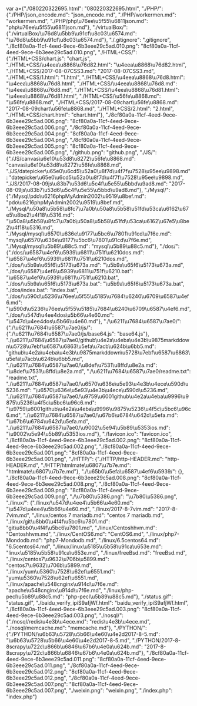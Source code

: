 var a={"./080220322695.html": "080220322695.html", "./PHP/": {"./PHP/json_encode.md": "json_encode.md", "./PHP/workermen.md": "workermen.md", "./PHP/php\u76ee\u5f55\u6811json.md": "php\u76ee\u5f55\u6811json.md"}, "./virtualBox/": {"./virtualBox/\u76d8\u5bb9\u91cf\u8c03\u6574.md": "\u76d8\u5bb9\u91cf\u8c03\u6574.md"}, "./.gitignore": ".gitignore", "./8cf80a0a-11cf-4eed-9ece-6b3eee29c5ad.010.png": "8cf80a0a-11cf-4eed-9ece-6b3eee29c5ad.010.png", "./HTML+CSS/": {"./HTML+CSS/chart.js": "chart.js", "./HTML+CSS/\u4eea\u8868\u76d82.html": "\u4eea\u8868\u76d82.html", "./HTML+CSS/2017-08-07CSS3.md": "2017-08-07CSS3.md", "./HTML+CSS/1.html": "1.html", "./HTML+CSS/\u4eea\u8868\u76d8.html": "\u4eea\u8868\u76d8.html", "./HTML+CSS/\u4eea\u8868\u76d8.md": "\u4eea\u8868\u76d8.md", "./HTML+CSS/\u4eea\u8868\u76d81.html": "\u4eea\u8868\u76d81.html", "./HTML+CSS/\u56fe\u8868.md": "\u56fe\u8868.md", "./HTML+CSS/2017-08-09chart\u56fe\u8868.md": "2017-08-09chart\u56fe\u8868.md", "./HTML+CSS/2.html": "2.html", "./HTML+CSS/chart.html": "chart.html"}, "./8cf80a0a-11cf-4eed-9ece-6b3eee29c5ad.006.png": "8cf80a0a-11cf-4eed-9ece-6b3eee29c5ad.006.png", "./8cf80a0a-11cf-4eed-9ece-6b3eee29c5ad.004.png": "8cf80a0a-11cf-4eed-9ece-6b3eee29c5ad.004.png", "./8cf80a0a-11cf-4eed-9ece-6b3eee29c5ad.005.png": "8cf80a0a-11cf-4eed-9ece-6b3eee29c5ad.005.png", "./github.png": "github.png", "./JS/": {"./JS/canvas\u6e10\u53d8\u8272\u56fe\u8868.md": "canvas\u6e10\u53d8\u8272\u56fe\u8868.md", "./JS/datepicker\u65e0\u6cd5\u52a0\u8f7d\u4f7f\u7528\u95ee\u9898.md": "datepicker\u65e0\u6cd5\u52a0\u8f7d\u4f7f\u7528\u95ee\u9898.md", "./JS/2017-08-09js\u83b7\u53d6\u5c4f\u5e55\u5bbd\u9ad8.md": "2017-08-09js\u83b7\u53d6\u5c4f\u5e55\u5bbd\u9ad8.md"}, "./Mysql/": {"./Mysql/pdo\u6216phpMyAdmin2002\u9519\u8bef.md": "pdo\u6216phpMyAdmin2002\u9519\u8bef.md", "./Mysql/\u50a8\u5b58\u8fc7\u7a0b\u50a8\u5b58\u51fd\u53ca\u6162\u67e5\u8be2\u4f18\u5316.md": "\u50a8\u5b58\u8fc7\u7a0b\u50a8\u5b58\u51fd\u53ca\u6162\u67e5\u8be2\u4f18\u5316.md", "./Mysql/mysql\u6570\u636e\u9177\u5bc6\u7801\u91cd\u7f6e.md": "mysql\u6570\u636e\u9177\u5bc6\u7801\u91cd\u7f6e.md", "./Mysql/mysql\u5b89\u88c5.md": "mysql\u5b89\u88c5.md"}, "./dos/": {"./dos/\u6587\u4ef6\u5939\u6811\u751f\u6210dos.md": "\u6587\u4ef6\u5939\u6811\u751f\u6210dos.md", "./dos/\u5b9a\u65f6\u5173\u673a.md": "\u5b9a\u65f6\u5173\u673a.md", "./dos/\u6587\u4ef6\u5939\u6811\u751f\u6210.bat": "\u6587\u4ef6\u5939\u6811\u751f\u6210.bat", "./dos/\u5b9a\u65f6\u5173\u673a.bat": "\u5b9a\u65f6\u5173\u673a.bat", "./dos/index.bat": "index.bat", "./dos/\u590d\u5236\u76ee\u5f55\u5185\u7684\u6240\u6709\u6587\u4ef6.md": "\u590d\u5236\u76ee\u5f55\u5185\u7684\u6240\u6709\u6587\u4ef6.md", "./dos/\u547d\u4ee4dos\u5b66\u4e60.md": "\u547d\u4ee4dos\u5b66\u4e60.md"}, "./\u6211\u7684\u6587\u7ae0/": {"./\u6211\u7684\u6587\u7ae0/js/": {"./\u6211\u7684\u6587\u7ae0/js/base64.js": "base64.js"}, "./\u6211\u7684\u6587\u7ae0/github\u4e2a\u4eba\u4e3b\u9875markddown\u5728\u7ebf\u6587\u6863\u5efa\u7acb\u624b\u6bb5.md": "github\u4e2a\u4eba\u4e3b\u9875markddown\u5728\u7ebf\u6587\u6863\u5efa\u7acb\u624b\u6bb5.md", "./\u6211\u7684\u6587\u7ae0/\u8def\u7531\u8ffd\u8e2a.md": "\u8def\u7531\u8ffd\u8e2a.md", "./\u6211\u7684\u6587\u7ae0/readme.txt": "readme.txt", "./\u6211\u7684\u6587\u7ae0/\u6570\u636e\u5e93\u4e3b\u4ece\u590d\u5236.md": "\u6570\u636e\u5e93\u4e3b\u4ece\u590d\u5236.md", "./\u6211\u7684\u6587\u7ae0/\u9759\u6001github\u4e2a\u4eba\u9996\u9875\u5236\u4f5c\u5bc6\u96c6.md": "\u9759\u6001github\u4e2a\u4eba\u9996\u9875\u5236\u4f5c\u5bc6\u96c6.md", "./\u6211\u7684\u6587\u7ae0/\u67b6\u6784\u642d\u5efa.md": "\u67b6\u6784\u642d\u5efa.md", "./\u6211\u7684\u6587\u7ae0/\u9002\u5e94\u5b89\u5353ios.md": "\u9002\u5e94\u5b89\u5353ios.md"}, "./favicon.ico": "favicon.ico", "./8cf80a0a-11cf-4eed-9ece-6b3eee29c5ad.002.png": "8cf80a0a-11cf-4eed-9ece-6b3eee29c5ad.002.png", "./8cf80a0a-11cf-4eed-9ece-6b3eee29c5ad.001.png": "8cf80a0a-11cf-4eed-9ece-6b3eee29c5ad.001.png", "./HTTP/": {"./HTTP/http-HEADER.md": "http-HEADER.md", "./HTTP/htmlmate\u6807\u7b7e.md": "htmlmate\u6807\u7b7e.md"}, "./\u65b0\u5efa\u6587\u4ef6\u5939/": {}, "./8cf80a0a-11cf-4eed-9ece-6b3eee29c5ad.008.png": "8cf80a0a-11cf-4eed-9ece-6b3eee29c5ad.008.png", "./8cf80a0a-11cf-4eed-9ece-6b3eee29c5ad.009.png": "8cf80a0a-11cf-4eed-9ece-6b3eee29c5ad.009.png", "./\u7b80\u5386.png": "\u7b80\u5386.png", "./linux/": {"./linux/\u547d\u4ee4\u5b66\u4e60.md": "\u547d\u4ee4\u5b66\u4e60.md", "./linux/2017-8-7vim.md": "2017-8-7vim.md", "./linux/centos 7 mariadb.md": "centos 7 mariadb.md", "./linux/git\u8bb0\u4f4f\u5bc6\u7801.md": "git\u8bb0\u4f4f\u5bc6\u7801.md", "./linux/Centoshhvm.md": "Centoshhvm.md", "./linux/CentOS6.md": "CentOS6.md", "./linux/php7-Mondodb.md": "php7-Mondodb.md", "./linux/6.5centos64.md": "6.5centos64.md", "./linux/linux\u5185\u5b58\u91ca\u653e.md": "linux\u5185\u5b58\u91ca\u653e.md", "./linux/freeBsd.md": "freeBsd.md", "./linux/centos7\u9632\u706b\u5899.md": "centos7\u9632\u706b\u5899.md", "./linux/yum\u5360\u7528\u62ef\u6551.md": "yum\u5360\u7528\u62ef\u6551.md", "./linux/apache\u548cnginx\u914d\u7f6e.md": "apache\u548cnginx\u914d\u7f6e.md", "./linux/php-pecl\u5b89\u88c5.md": "php-pecl\u5b89\u88c5.md"}, "./status.gif": "status.gif", "./baidu_verify_ipiS9afjWf.html": "baidu_verify_ipiS9afjWf.html", "./8cf80a0a-11cf-4eed-9ece-6b3eee29c5ad.003.png": "8cf80a0a-11cf-4eed-9ece-6b3eee29c5ad.003.png", "./nosql/": {"./nosql/redis\u4e3b\u4ece.md": "redis\u4e3b\u4ece.md", "./nosql/memcache.md": "memcache.md"}, "./PYTHON/": {"./PYTHON/\u6b63\u5728\u5b66\u4e60\u4e2d2017-8-5.md": "\u6b63\u5728\u5b66\u4e60\u4e2d2017-8-5.md", "./PYTHON/2017-8-8scrapy\u722c\u866b\u6846\u67b6\u4e0a\u624b.md": "2017-8-8scrapy\u722c\u866b\u6846\u67b6\u4e0a\u624b.md"}, "./8cf80a0a-11cf-4eed-9ece-6b3eee29c5ad.011.png": "8cf80a0a-11cf-4eed-9ece-6b3eee29c5ad.011.png", "./8cf80a0a-11cf-4eed-9ece-6b3eee29c5ad.012.png": "8cf80a0a-11cf-4eed-9ece-6b3eee29c5ad.012.png", "./8cf80a0a-11cf-4eed-9ece-6b3eee29c5ad.007.png": "8cf80a0a-11cf-4eed-9ece-6b3eee29c5ad.007.png", "./weixin.png": "weixin.png", "./index.php": "index.php"}
